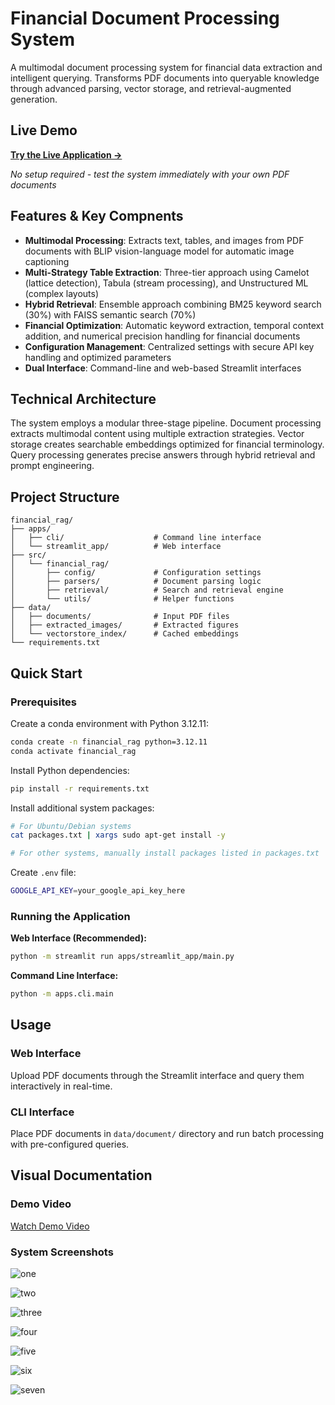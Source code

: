 # Financial Document Processing System

A multimodal document processing system for financial data extraction and intelligent querying. Transforms PDF documents into queryable knowledge through advanced parsing, vector storage, and retrieval-augmented generation.

## Live Demo

**[Try the Live Application →](https://fmultimodalrag.streamlit.app/)**

*No setup required - test the system immediately with your own PDF documents*

## Features & Key Compnents

- **Multimodal Processing**: Extracts text, tables, and images from PDF documents with BLIP vision-language model for automatic image captioning
- **Multi-Strategy Table Extraction**: Three-tier approach using Camelot (lattice detection), Tabula (stream processing), and Unstructured ML (complex layouts)
- **Hybrid Retrieval**: Ensemble approach combining BM25 keyword search (30%) with FAISS semantic search (70%)
- **Financial Optimization**: Automatic keyword extraction, temporal context addition, and numerical precision handling for financial documents
- **Configuration Management**: Centralized settings with secure API key handling and optimized parameters
- **Dual Interface**: Command-line and web-based Streamlit interfaces

## Technical Architecture

The system employs a modular three-stage pipeline. Document processing extracts multimodal content using multiple extraction strategies. Vector storage creates searchable embeddings optimized for financial terminology. Query processing generates precise answers through hybrid retrieval and prompt engineering.

## Project Structure

```
financial_rag/
├── apps/
│   ├── cli/                    # Command line interface
│   └── streamlit_app/          # Web interface
├── src/
│   └── financial_rag/
│       ├── config/             # Configuration settings
│       ├── parsers/            # Document parsing logic
│       ├── retrieval/          # Search and retrieval engine
│       └── utils/              # Helper functions
├── data/
│   ├── documents/              # Input PDF files
│   ├── extracted_images/       # Extracted figures
│   └── vectorstore_index/      # Cached embeddings
└── requirements.txt
```

## Quick Start

### Prerequisites

Create a conda environment with Python 3.12.11:
```bash
conda create -n financial_rag python=3.12.11
conda activate financial_rag
```

Install Python dependencies:
```bash
pip install -r requirements.txt
```

Install additional system packages:
```bash
# For Ubuntu/Debian systems
cat packages.txt | xargs sudo apt-get install -y

# For other systems, manually install packages listed in packages.txt
```

Create `.env` file:
```bash
GOOGLE_API_KEY=your_google_api_key_here
```

### Running the Application

**Web Interface (Recommended):**
```bash
python -m streamlit run apps/streamlit_app/main.py
```

**Command Line Interface:**
```bash
python -m apps.cli.main
```

## Usage

### Web Interface
Upload PDF documents through the Streamlit interface and query them interactively in real-time.

### CLI Interface
Place PDF documents in `data/document/` directory and run batch processing with pre-configured queries.


## Visual Documentation

### Demo Video
[Watch Demo Video](images/demo_mm_rag.mp4)

### System Screenshots

![one](images/one.png)

![two](images/two.png)

![three](images/three.png)

![four](images/four.png)

![five](images/five.png)

![six](images/six.png)

![seven](images/seven.png)